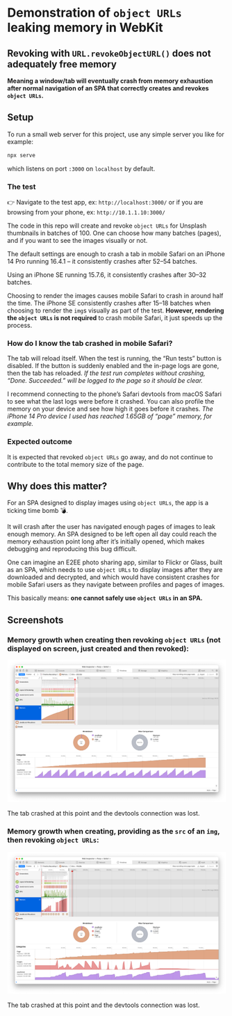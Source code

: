 # Demonstration of `object URLs` leaking memory in WebKit

## Revoking with `URL.revokeObjectURL()` does not adequately free memory

**Meaning a window/tab will eventually crash from memory exhaustion after normal
navigation of an SPA that correctly creates and revokes `object URLs`.**

## Setup

To run a small web server for this project, use any simple server you like for
example:

```sh
npx serve
```

which listens on port `:3000` on `localhost` by default.

### The test

👉 Navigate to the test app, ex: `http://localhost:3000/` or if you are browsing
from your phone, ex: `http://10.1.1.10:3000/`

The code in this repo will create and revoke `object URLs` for Unsplash
thumbnails in batches of 100. One can choose how many batches (pages), and if
you want to see the images visually or not.

The default settings are enough to crash a tab in mobile Safari on an iPhone 14
Pro running 16.4.1 – it consistently crashes after 52–54 batches.

Using an iPhone SE running 15.7.6, it consistently crashes after 30–32 batches.

Choosing to render the images causes mobile Safari to crash in around half the
time. The iPhone SE consistently crashes after 15–18 batches when choosing to
render the `img`s visually as part of the test. **However, rendering the
`object URLs` is not required** to crash mobile Safari, it just speeds up the
process.

### How do I know the tab crashed in mobile Safari?

The tab will reload itself. When the test is running, the “Run tests” button is
disabled. If the button is suddenly enabled and the in-page logs are gone, then
the tab has reloaded. _If the test run completes without crashing, “Done.
Succeeded.” will be logged to the page so it should be clear._

I recommend connecting to the phone’s Safari devtools from macOS Safari to see
what the last logs were before it crashed. You can also profile the memory on
your device and see how high it goes before it crashes. _The iPhone 14 Pro
device I used has reached 1.65GB of “page” memory, for example._

### Expected outcome

It is expected that revoked `object URLs` go away, and do not continue to
contribute to the total memory size of the page.

## Why does this matter?

For an SPA designed to display images using `object URLs`, the app is a ticking
time bomb 💣.

It will crash after the user has navigated enough pages of images to leak enough
memory. An SPA designed to be left open all day could reach the memory
exhaustion point long after it’s initially opened, which makes debugging and
reproducing this bug difficult.

One can imagine an E2EE photo sharing app, similar to Flickr or Glass, built as
an SPA, which needs to use `object URLs` to display images after they are
downloaded and decrypted, and which would have consistent crashes for mobile
Safari users as they navigate between profiles and pages of images.

This basically means: **one cannot safely use `object URLs` in an SPA.**

## Screenshots

### Memory growth when creating then revoking `object URLs` (not displayed on screen, just created and then revoked):

![](./screenshots/with-only-blobs.png)

The tab crashed at this point and the devtools connection was lost.

### Memory growth when creating, providing as the `src` of an `img`, then revoking `object URLs`:

![](./screenshots/with-images-rendered.png)

The tab crashed at this point and the devtools connection was lost.
